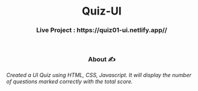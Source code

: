 <h1 align="center">
           Quiz-UI
</h1>

<h3 align="center">
          Live Project : https://quiz01-ui.netlify.app//
</h3>
<br />

<h3 align="center"> About ✍️ </h3>
 <i>Created a UI Quiz using HTML, CSS, Javascript. 
 It will display the number of questions marked correctly with the total score.</i>

